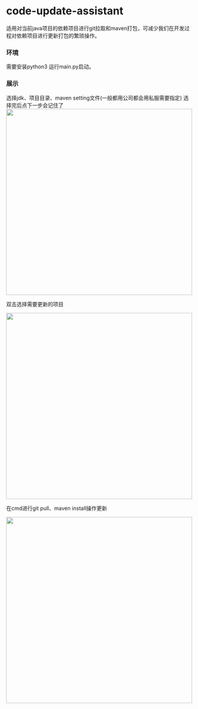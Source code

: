 # code-update-assistant
适用对当前java项目的依赖项目进行git拉取和maven打包，可减少我们在开发过程对依赖项目进行更新打包的繁琐操作。

### 环境

需要安装python3 运行main.py启动。

### 展示

选择jdk、项目目录、maven setting文件(一般都用公司都会用私服需要指定) 选择完后点下一步会记住了
<img src="https://s2.loli.net/2023/08/31/Rlki6GBhK8cYsbQ.png" width="500px">

双击选择需要更新的项目

<img src="https://s2.loli.net/2023/08/31/uopaZenIgwxCszR.png" width="500px">

在cmd进行git pull、maven install操作更新

<img src="https://s2.loli.net/2023/08/31/IldxR2yibzWDKUh.png" width="500px">
